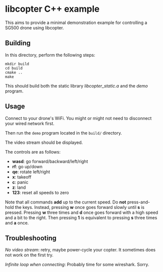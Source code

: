 libcopter C++ example
=====================

This aims to provide a minimal demonstration example for controlling a SG500
drone using libcopter.

Building
--------

In this directory, perform the following steps:

```
mkdir build
cd build
cmake ..
make
```

This should build both the static library *libcopter_static.a* and the *demo*
program.

Usage
-----

Connect to your drone's WiFi. You might or might not need to disconnect your
wired network first.

Then run the `demo` program located in the `build/` directory.

The video stream should be displayed.

The controls are as follows:

  - **wasd**: go forward/backward/left/right
  - **rf**: go up/down
  - **qe**: rotate left/right
  - **x**: takeoff
  - **c**: panic
  - **z**: land
  - **123**: reset all speeds to zero

Note that all commands **add** up to the current speed. Do **not**
press-and-hold the keys. Instead, pressing **w** once goes forward slowly until
**s** is pressed. Pressing **w** three times and **d** once goes forward with a
high speed and a bit to the right. Then pressing **1** is equivalent to pressing
**s** three times and **a** once.

Troubleshooting
---------------

*No video stream*: retry, maybe power-cycle your copter. It sometimes does not
work on the first try.

*Infinite loop when connecting*: Probably time for some wireshark. Sorry.
